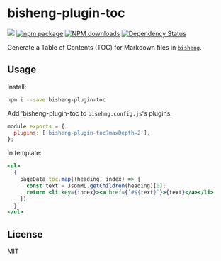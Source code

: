 # bisheng-plugin-toc

[![](https://img.shields.io/travis/benjycui/bisheng-plugin-toc.svg?style=flat-square)](https://travis-ci.org/benjycui/bisheng-plugin-toc)
[![npm package](https://img.shields.io/npm/v/bisheng-plugin-toc.svg?style=flat-square)](https://www.npmjs.org/package/bisheng-plugin-toc)
[![NPM downloads](http://img.shields.io/npm/dm/bisheng-plugin-toc.svg?style=flat-square)](https://npmjs.org/package/bisheng-plugin-toc)
[![Dependency Status](https://david-dm.org/benjycui/bisheng-plugin-toc.svg?style=flat-square)](https://david-dm.org/benjycui/bisheng-plugin-toc)

Generate a Table of Contents (TOC) for Markdown files in [`bisheng`](https://github.com/benjycui/bisheng).

## Usage

Install:

```bash
npm i --save bisheng-plugin-toc
```

Add 'bisheng-plugin-toc to `bisehng.config.js`'s plugins.

```js
module.exports = {
  plugins: ['bisheng-plugin-toc?maxDepth=2'],
};
```

In template:

```jsx
<ul>
  {
    pageData.toc.map((heading, index) => {
      const text = JsonML.getChildren(heading)[0];
      return <li key={index}><a href={`#${text}`}>{text}</a></li>
    })
  }
</ul>
```

## License

MIT
